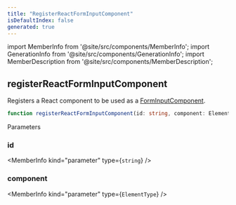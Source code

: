 ```yaml
---
title: "RegisterReactFormInputComponent"
isDefaultIndex: false
generated: true
---
```

<!-- This file was generated from the Vendure source. Do not modify. Instead, re-run the "docs:build" script -->
import MemberInfo from '@site/src/components/MemberInfo';
import GenerationInfo from '@site/src/components/GenerationInfo';
import MemberDescription from '@site/src/components/MemberDescription';


## registerReactFormInputComponent

<GenerationInfo sourceFile="packages/admin-ui/src/lib/react/src/register-react-form-input-component.ts" sourceLine="15" packageName="@vendure/admin-ui" />

Registers a React component to be used as a <a href='/reference/admin-ui-api/custom-input-components/form-input-component#forminputcomponent'>FormInputComponent</a>.

```ts title="Signature"
function registerReactFormInputComponent(id: string, component: ElementType): void
```
Parameters

### id

<MemberInfo kind="parameter" type={`string`} />

### component

<MemberInfo kind="parameter" type={`ElementType`} />

